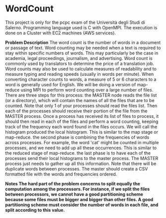 # WordCount
This project is only for the pcpc exam of the Università degli Studi di Salerno.
Programming language used is C with OpenMPI.
The execution is done on a Cluster with EC2 machines (AWS services).

<b>Problem Description</b> 
The word count is the number of words in a document or passage of text. Word
counting may be needed when a text is required to stay within specific numbers of words. This may
particularly be the case in academia, legal proceedings, journalism, and advertising. Word count is
commonly used by translators to determine the price of a translation job. Word counts may also be
used to calculate measures of readability and to measure typing and reading speeds (usually in words
per minute). When converting character counts to words, a measure of 5 or 6 characters to a word is
generally used for English.
We will be doing a version of map-reduce using MPI to perform word counting over a large number of
files.
There are three steps for this process:
the MASTER node reads the file list (or a directory), which will contain the names of all the files that
are to be counted. Note that only 1 of your processes should read the files list. Then each of the
processes should receive their portion of the file from the MASTER process. Once a process has
received its list of files to process, it should then read in each of the files and perform a word
counting, keeping track of the frequency each word found in the files occurs. We will call the
histogram produced the local histogram. This is similar to the map stage or map-reduce.
the second phase is combining the frequencies of words across processes. For example, the word
'cat' might be counted in multiple processes, and we need to add up all these occurrences. This is
similar to the reduced stage of map-reduce.
the last phase is to have each of the processes send their local histograms to the master process.
The MASTER process just needs to gather up all this information. Note that there will be duplicate
words between processes. The master should create a CSV formatted file with the words and
frequencies ordered.

<b>Notes<b>
The hard part of the problem concerns to split equally the computation among the processors. For
instance, if we split the files between processors, we cannot have a good partitioning scheme because
some files must be bigger and bigger than other files. A good partitioning scheme must consider the
number of words in each file, and split according to this value.
